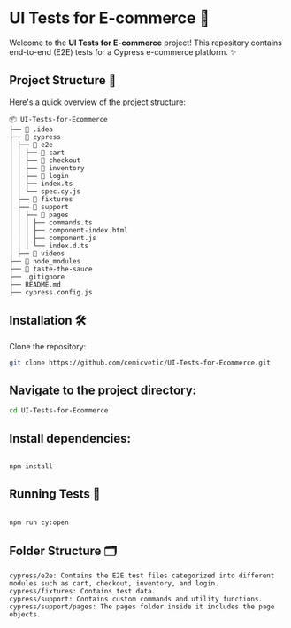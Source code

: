 # UI Tests for E-commerce 🛒

Welcome to the **UI Tests for E-commerce** project! This repository contains end-to-end (E2E) tests for a Cypress e-commerce platform. ✨

## Project Structure 📁

Here's a quick overview of the project structure:
```plaintext
📦 UI-Tests-for-Ecommerce
├── 📂 .idea
├── 📂 cypress
│ ├── 📂 e2e
│ │ ├── 📂 cart
│ │ ├── 📂 checkout
│ │ ├── 📂 inventory
│ │ ├── 📂 login
│ │ ├── index.ts
│ │ └── spec.cy.js
│ ├── 📂 fixtures
│ ├── 📂 support
│ │ ├── 📂 pages
│ │ │ ├── commands.ts
│ │ │ ├── component-index.html
│ │ │ ├── component.js
│ │ │ └── index.d.ts
│ ├── 📂 videos
├── 📂 node_modules
├── 📂 taste-the-sauce
├── .gitignore
├── README.md
├── cypress.config.js

```


## Installation 🛠️

Clone the repository:
   ```sh
   git clone https://github.com/cemicvetic/UI-Tests-for-Ecommerce.git
   ```
## Navigate to the project directory:



  ```sh
cd UI-Tests-for-Ecommerce
 ```
## Install dependencies:

  ```sh

npm install
 ```

## Running Tests 🚀

  ```sh

npm run cy:open
 ```


## Folder Structure 🗂️
```plaintext
cypress/e2e: Contains the E2E test files categorized into different modules such as cart, checkout, inventory, and login.
cypress/fixtures: Contains test data.
cypress/support: Contains custom commands and utility functions.
cypress/support/pages: The pages folder inside it includes the page objects.
 ```
